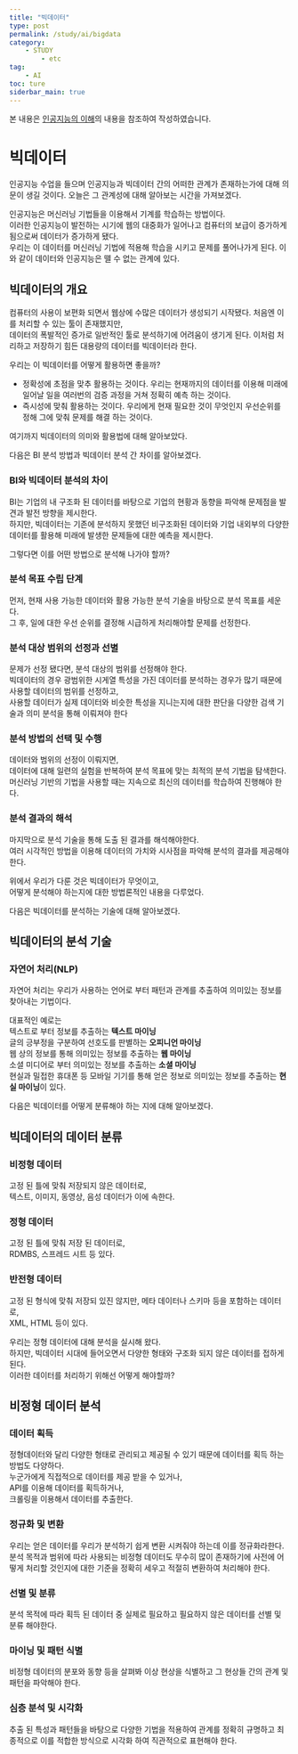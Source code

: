 ```yaml
---
title: "빅데이터"
type: post
permalink: /study/ai/bigdata
category: 
    - STUDY
        - etc
tag:
    - AI
toc: ture
siderbar_main: true
---
```

본 내용은 [인공지능의 이해](https://www.edwith.org/knusw-ai)의 내용을 참조하여 작성하였습니다.  

# 빅데이터
인공지능 수업을 들으며 인공지능과 빅데이터 간의 어떠한 관계가 존재하는가에 대해 의문이 생길 것이다.
오늘은 그 관계성에 대해 알아보는 시간을 가져보겠다.  

인공지능은 머신러닝 기법들을 이용해서 기계를 학습하는 방법이다.  
이러한 인공지능이 발전하는 시기에  웹의 대중화가 일어나고 컴퓨터의 보급이 증가하게 됨으로써 데이터가 증가하게 됐다.   
우리는 이 데이터를 머신러닝 기법에 적용해 학습을 시키고 문제를 풀어나가게 된다. 이와 같이 데이터와 인공지능은 뗄 수 없는 관계에 있다.  

## 빅데이터의 개요
컴퓨터의 사용이 보편화 되면서 웹상에 수많은 데이터가 생성되기 시작됐다. 처음엔 이를 처리할 수 있는 툴이 존재했지만,  
데이터의 폭발적인 증가로 일반적인 툴로 분석하기에 어려움이 생기게 된다.
이처럼 처리하고 저장하기 힘든 대용량의 데이터를 빅데이터라 한다.  

우리는 이 빅데이터를 어떻게 활용하면 좋을까?
- 정확성에 초점을 맞추 활용하는 것이다. 우리는 현재까지의 데이터를 이용해 미래에 일어날 일을 여러번의 검증 과정을 거쳐 정확히 예측 하는 것이다.
- 즉시성에 맞춰 활용하는 것이다. 우리에게 현재 필요한 것이 무엇인지 우선순위를 정해 그에 맞춰 문제를 해결 하는 것이다.

여기까지 빅데이터의 의미와 활용법에 대해 알아보았다.

다음은 BI 분석 방법과 빅데이터 분석 간 차이를 알아보겠다.

### BI와 빅데이터 분석의 차이
BI는 기업의 내 구조화 된 데이터를 바탕으로 기업의 현황과 동향을 파악해 문제점을 발견과 발전 방향을 제시한다.  
하지만, 빅데이터는 기존에 분석하지 못했던 비구조화된 데이터와 기업 내외부의 다양한 데이터를 활용해 미래에 발생한 문제들에 대한 예측을 제시한다.

그렇다면 이를 어떤 방법으로 분석해 나가야 할까?
### 분석 목표 수립 단계
먼저, 현재 사용 가능한 데이터와 활용 가능한 분석 기술을 바탕으로 분석 목표를 세운다.  
그 후, 일에 대한 우선 순위를 결정해 시급하게 처리해야할 문제를 선정한다.

### 분석 대상 범위의 선정과 선별
문제가 선정 됐다면, 분석 대상의 범위를 선정해야 한다.  
빅데이터의 경우 광범위한 시게열 특성을 가진 데이터를 분석하는 경우가 많기 때문에 사용할 데이터의 범위를 선정하고,   
사용할 데이터가 실제 데이터와 비슷한 특성을 지니는지에 대한 판단을 다양한 검색 기술과 의미 분석을 통해 이뤄져야 한다

### 분석 방법의 선택 및 수행
데이터와 범위의 선정이 이뤄지면,  
데이터에 대해 일련의 실험을 반복하여 분석 목표에 맞는 최적의 분석 기법을 탐색한다.  
머신러닝 기반의 기법을 사용할 때는 지속으로 최신의 데이터를 학습하여 진행해야 한다.

### 분석 결과의 해석
마지막으로 분석 기술을 통해 도출 된 결과를 해석해야한다.  
여러 시각적인 방법을 이용해 데이터의 가치와 시사점을 파악해 분석의 결과를 제공해야한다.

위에서 우리가 다룬 것은 빅데이터가 무엇이고,   
어떻게 분석해야 하는지에 대한 방법론적인 내용을 다루었다.  

다음은 빅데이터를 분석하는 기술에 대해 알아보겠다.

## 빅데이터의 분석 기술
### 자연어 처리(NLP)
자연어 처리는 우리가 사용하는 언어로 부터 패턴과 관계를 추출하여 의미있는 정보를 찾아내는 기법이다.  

대표적인 예로는  
텍스트로 부터 정보를 추출하는 **텍스트 마이닝**   
글의 긍부정을 구분하여 선호도를 판별하는 **오피니언 마이닝**   
웹 상의 정보를 통해 의미있는 정보를 추출하는 **웹 마이닝**  
소셜 미디어로 부터 의미있는 정보를 추출하는 **소셜 마이닝**   
현실과 밀접한 휴대폰 등 모바일 기기를 통해 얻은 정보로 의미있는 정보를 추출하는 **현실 마이닝**이 있다.  

다음은 빅데이터를 어떻게 분류해야 하는 지에 대해 알아보겠다.  
## 빅데이터의 데이터 분류
### 비정형 데이터
고정 된 틀에 맞춰 저장되지 않은 데이터로,  
텍스트, 이미지, 동영상, 음성 데이터가 이에 속한다.

### 정형 데이터
고정 된 틀에 맞춰 저장 된 데이터로,  
RDMBS, 스프레드 시트 등 있다.

### 반전형 데이터
고정 된 형식에 맞춰 저장되 있진 않지만, 메타 데이터나 스키마 등을 포함하는 데이터로,  
XML, HTML 등이 있다.  

우리는 정형 데이터에 대해 분석을 실시해 왔다.  
하지만, 빅데이터 시대에 들어오면서 다양한 형태와 구조화 되지 않은 데이터를 접하게 된다.  
이러한 데이터를 처리하기 위해선 어떻게 해야할까?

## 비정형 데이터 분석
### 데이터 획득
정형데이터와 달리 다양한 형태로 관리되고 제공될 수 있기 때문에 데이터를 획득 하는 방법도 다양하다.  
누군가에게 직접적으로 데이터를 제공 받을 수 있거나,   
API를 이용해 데이터를 획득하거나,   
크롤링을 이용해서 데이터를 추출한다.

### 정규화 및 변환
우리는 얻은 데이터를 우리가 분석하기 쉽게 변환 시켜줘야 하는데 이를 정규화라한다.  
분석 목적과 범위에 따라 사용되는 비정형 데이터도 무수히 많이 존재하기에 사전에 어떻게 처리할 것인지에 대한 기준을 정확히 세우고 적절히 변환하여 처리해야 한다.  

### 선별 및 분류
분석 목적에 따라 획득 된 데이터 중 실제로 필요하고 필요하지 않은 데이터를 선별 및 분류 해야한다.  

### 마이닝 및 패턴 식별
비정형 데이터의 분포와 동향 등을 살펴봐 이상 현상을 식별하고 그 현상들 간의 관계 및 패턴을 파악해야 한다.

### 심층 분석 및 시각화
추출 된 특성과 패턴들을 바탕으로 다양한 기법을 적용하여 관계를 정확히 규명하고 최종적으로 이를 적합한 방식으로 시각화 하여 직관적으로 표현해야 한다.